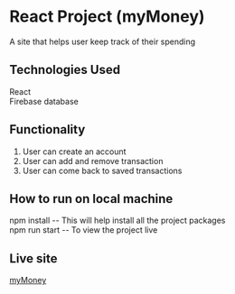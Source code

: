 # React Project (myMoney)

A site that helps user keep track of their spending

## Technologies Used 
React  <br />
Firebase database

## Functionality
1. User can create an account 
2. User can add and remove transaction
3. User can come back to saved transactions

## How to run on local machine
npm install -- This will help install all the project packages  <br />
npm run start -- To view the project live

## Live site  
[myMoney](https://mymoney-37b1a.firebaseapp.com/)
